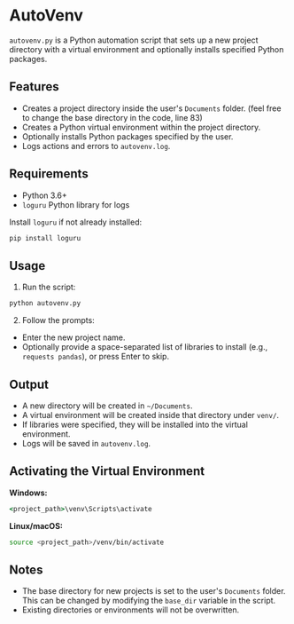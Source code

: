# AutoVenv

`autovenv.py` is a Python automation script that sets up a new project directory with a virtual environment and optionally installs specified Python packages.

## Features

* Creates a project directory inside the user's `Documents` folder. (feel free to change the base directory in the code, line 83)
* Creates a Python virtual environment within the project directory.
* Optionally installs Python packages specified by the user.
* Logs actions and errors to `autovenv.log`.

## Requirements

* Python 3.6+
* `loguru` Python library for logs

Install `loguru` if not already installed:

```bash
pip install loguru
```

## Usage

1. Run the script:

```bash
python autovenv.py
```

2. Follow the prompts:

* Enter the new project name.
* Optionally provide a space-separated list of libraries to install (e.g., `requests pandas`), or press Enter to skip.

## Output

* A new directory will be created in `~/Documents`.
* A virtual environment will be created inside that directory under `venv/`.
* If libraries were specified, they will be installed into the virtual environment.
* Logs will be saved in `autovenv.log`.

## Activating the Virtual Environment

**Windows:**

```cmd
<project_path>\venv\Scripts\activate
```

**Linux/macOS:**

```bash
source <project_path>/venv/bin/activate
```

## Notes

* The base directory for new projects is set to the user's `Documents` folder. This can be changed by modifying the `base_dir` variable in the script.
* Existing directories or environments will not be overwritten.
  
